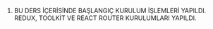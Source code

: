 1. BU DERS İÇERİSİNDE BAŞLANGIÇ KURULUM İŞLEMLERİ YAPILDI. REDUX, TOOLKİT VE REACT ROUTER KURULUMLARI YAPILDI.
